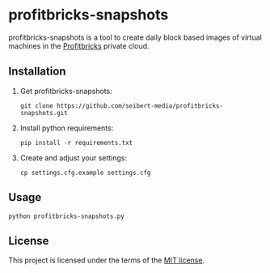 # profitbricks-snapshots

profitbricks-snapshots is a tool to create daily block based images of virtual machines in the [Profitbricks](https://www.profitbricks.com/) private cloud.

## Installation

1. Get profitbricks-snapshots:

    ``git clone https://github.com/seibert-media/profitbricks-snapshots.git``

1. Install python requirements:

    ``pip install -r requirements.txt``

1. Create and adjust your settings:

    ``cp settings.cfg.example settings.cfg`` 

## Usage

	python profitbricks-snapshots.py 

## License

This project is licensed under the terms of the [MIT license](LICENSE.md).
